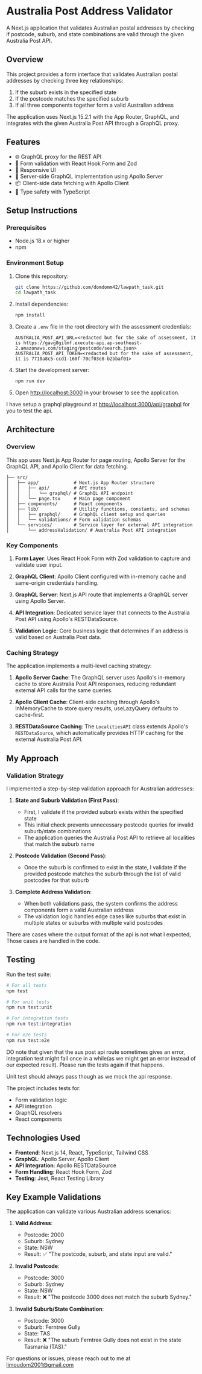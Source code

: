 # Australia Post Address Validator

A Next.js application that validates Australian postal addresses by checking if postcode, suburb, and state combinations are valid through the given Australia Post API.

## Overview

This project provides a form interface that validates Australian postal addresses by checking three key relationships:

1. If the suburb exists in the specified state
2. If the postcode matches the specified suburb
3. If all three components together form a valid Australian address

The application uses Next.js 15.2.1 with the App Router, GraphQL, and integrates with the given Australia Post API through a GraphQL proxy.

## Features

- 🌐 GraphQL proxy for the REST API
- 🔄 Form validation with React Hook Form and Zod
- 💅 Responsive UI
- 🚀 Server-side GraphQL implementation using Apollo Server
- 📦 Client-side data fetching with Apollo Client
- 🧪 Type safety with TypeScript

## Setup Instructions

### Prerequisites

- Node.js 18.x or higher
- npm

### Environment Setup

1. Clone this repository:

   ```bash
   git clone https://github.com/domdomm42/lawpath_task.git
   cd lawpath_task
   ```

2. Install dependencies:

   ```bash
   npm install
   ```

3. Create a `.env` file in the root directory with the assessment credentials:

   ```
   AUSTRALIA_POST_API_URL=<redacted but for the sake of assessment, it is https://gavg8gilmf.execute-api.ap-southeast-2.amazonaws.com/staging/postcode/search.json>
   AUSTRALIA_POST_API_TOKEN=<redacted but for the sake of assessment, it is 7710a8c5-ccd1-160f-70cf03e8-b2bbaf01>
   ```

4. Start the development server:

   ```bash
   npm run dev
   ```

5. Open [http://localhost:3000](http://localhost:3000) in your browser to see the application.

I have setup a graphql playground at [http://localhost:3000/api/graphql](http://localhost:3000/api/graphql) for you to test the api.

## Architecture

### Overview

This app uses Next.js App Router for page routing, Apollo Server for the GraphQL API, and Apollo Client for data fetching.

```
├── src/
│   ├── app/             # Next.js App Router structure
│   │   ├── api/         # API routes
│   │   │   └── graphql/ # GraphQL API endpoint
│   │   └── page.tsx     # Main page component
│   ├── components/      # React components
│   ├── lib/             # Utility functions, constants, and schemas
│   │   ├── graphql/     # GraphQL client setup and queries
│   │   └── validations/ # Form validation schemas
│   └── services/        # Service layer for external API integration
│       └── addressValidation/ # Australia Post API integration
```

### Key Components

1. **Form Layer**: Uses React Hook Form with Zod validation to capture and validate user input.

2. **GraphQL Client**: Apollo Client configured with in-memory cache and same-origin credentials handling.

3. **GraphQL Server**: Next.js API route that implements a GraphQL server using Apollo Server.

4. **API Integration**: Dedicated service layer that connects to the Australia Post API using Apollo's RESTDataSource.

5. **Validation Logic**: Core business logic that determines if an address is valid based on Australia Post data.

### Caching Strategy

The application implements a multi-level caching strategy:

1. **Apollo Server Cache**: The GraphQL server uses Apollo's in-memory cache to store Australia Post API responses, reducing redundant external API calls for the same queries.

2. **Apollo Client Cache**: Client-side caching through Apollo's InMemoryCache to store query results, useLazyQuery defaults to cache-first.

3. **RESTDataSource Caching**: The `LocalitiesAPI` class extends Apollo's `RESTDataSource`, which automatically provides HTTP caching for the external Australia Post API.

## My Approach

### Validation Strategy

I implemented a step-by-step validation approach for Australian addresses:

1. **State and Suburb Validation (First Pass)**:

   - First, I validate if the provided suburb exists within the specified state
   - This initial check prevents unnecessary postcode queries for invalid suburb/state combinations
   - The application queries the Australia Post API to retrieve all localities that match the suburb name

2. **Postcode Validation (Second Pass)**:

   - Once the suburb is confirmed to exist in the state, I validate if the provided postcode matches the suburb through the list of valid postcodes for that suburb

3. **Complete Address Validation**:
   - When both validations pass, the system confirms the address components form a valid Australian address
   - The validation logic handles edge cases like suburbs that exist in multiple states or suburbs with multiple valid postcodes

There are cases where the output format of the api is not what I expected, Those cases are handled in the code.

## Testing

Run the test suite:

```bash
# For all tests
npm test

# For unit tests
npm run test:unit

# For integration tests
npm run test:integration

# For e2e tests
npm run test:e2e
```

DO note that given that the aus post api route sometimes gives an error, integration test might fail once in a while(as we might get an error instead of our expected result). Please run the tests again if that happens.

Unit test should always pass though as we mock the api response.

The project includes tests for:

- Form validation logic
- API integration
- GraphQL resolvers
- React components

## Technologies Used

- **Frontend**: Next.js 14, React, TypeScript, Tailwind CSS
- **GraphQL**: Apollo Server, Apollo Client
- **API Integration**: Apollo RESTDataSource
- **Form Handling**: React Hook Form, Zod
- **Testing**: Jest, React Testing Library

## Key Example Validations

The application can validate various Australian address scenarios:

1. **Valid Address**:

   - Postcode: 2000
   - Suburb: Sydney
   - State: NSW
   - Result: ✅ "The postcode, suburb, and state input are valid."

2. **Invalid Postcode**:

   - Postcode: 3000
   - Suburb: Sydney
   - State: NSW
   - Result: ❌ "The postcode 3000 does not match the suburb Sydney."

3. **Invalid Suburb/State Combination**:
   - Postcode: 3000
   - Suburb: Ferntree Gully
   - State: TAS
   - Result: ❌ "The suburb Ferntree Gully does not exist in the state Tasmania (TAS)."

For questions or issues, please reach out to me at limoudom2001@gmail.com

